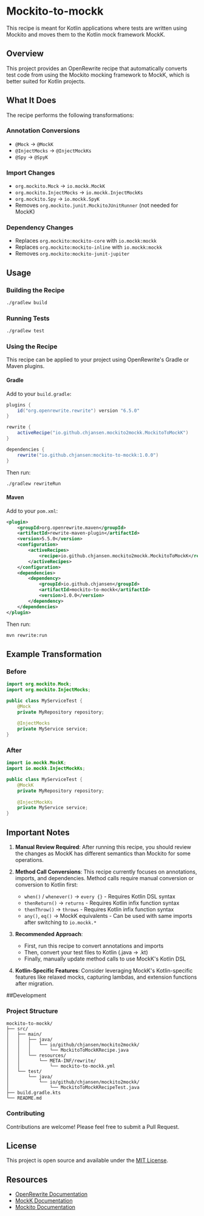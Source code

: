 # Mockito-to-mockk

This recipe is meant for Kotlin applications where tests are written using Mockito and moves them to the Kotlin mock framework MockK.

## Overview

This project provides an OpenRewrite recipe that automatically converts test code from using the Mockito mocking framework to MockK, which is better suited for Kotlin projects.

## What It Does

The recipe performs the following transformations:

### Annotation Conversions

- `@Mock` → `@MockK`
- `@InjectMocks` → `@InjectMockKs`
- `@Spy` → `@SpyK`

### Import Changes

- `org.mockito.Mock` → `io.mockk.MockK`
- `org.mockito.InjectMocks` → `io.mockk.InjectMockKs`
- `org.mockito.Spy` → `io.mockk.SpyK`
- Removes `org.mockito.junit.MockitoJUnitRunner` (not needed for MockK)

### Dependency Changes

- Replaces `org.mockito:mockito-core` with `io.mockk:mockk`
- Replaces `org.mockito:mockito-inline` with `io.mockk:mockk`
- Removes `org.mockito:mockito-junit-jupiter`

## Usage

### Building the Recipe

```bash
./gradlew build
```

### Running Tests

```bash
./gradlew test
```

### Using the Recipe

This recipe can be applied to your project using OpenRewrite's Gradle or Maven plugins.

#### Gradle

Add to your `build.gradle`:

```groovy
plugins {
    id("org.openrewrite.rewrite") version "6.5.0"
}

rewrite {
    activeRecipe("io.github.chjansen.mockito2mockk.MockitoToMockK")
}

dependencies {
    rewrite("io.github.chjansen:mockito-to-mockk:1.0.0")
}
```

Then run:

```bash
./gradlew rewriteRun
```

#### Maven

Add to your `pom.xml`:

```xml
<plugin>
    <groupId>org.openrewrite.maven</groupId>
    <artifactId>rewrite-maven-plugin</artifactId>
    <version>5.5.0</version>
    <configuration>
        <activeRecipes>
            <recipe>io.github.chjansen.mockito2mockk.MockitoToMockK</recipe>
        </activeRecipes>
    </configuration>
    <dependencies>
        <dependency>
            <groupId>io.github.chjansen</groupId>
            <artifactId>mockito-to-mockk</artifactId>
            <version>1.0.0</version>
        </dependency>
    </dependencies>
</plugin>
```

Then run:

```bash
mvn rewrite:run
```

## Example Transformation

### Before

```java
import org.mockito.Mock;
import org.mockito.InjectMocks;

public class MyServiceTest {
    @Mock
    private MyRepository repository;
    
    @InjectMocks
    private MyService service;
}
```

### After

```java
import io.mockk.MockK;
import io.mockk.InjectMockKs;

public class MyServiceTest {
    @MockK
    private MyRepository repository;
    
    @InjectMockKs
    private MyService service;
}
```

## Important Notes

1. **Manual Review Required**: After running this recipe, you should review the changes as MockK has different semantics than Mockito for some operations.

2. **Method Call Conversions**: This recipe currently focuses on annotations, imports, and dependencies. Method calls require manual conversion or conversion to Kotlin first:
   - `when()` / `whenever()` → `every {}` - Requires Kotlin DSL syntax
   - `thenReturn()` → `returns` - Requires Kotlin infix function syntax  
   - `thenThrow()` → `throws` - Requires Kotlin infix function syntax
   - `any()`, `eq()` → MockK equivalents - Can be used with same imports after switching to `io.mockk.*`

3. **Recommended Approach**: 
   - First, run this recipe to convert annotations and imports
   - Then, convert your test files to Kotlin (.java → .kt)
   - Finally, manually update method calls to use MockK's Kotlin DSL

4. **Kotlin-Specific Features**: Consider leveraging MockK's Kotlin-specific features like relaxed mocks, capturing lambdas, and extension functions after migration.

##Development

### Project Structure

```
mockito-to-mockk/
├── src/
│   ├── main/
│   │   ├── java/
│   │   │   └── io/github/chjansen/mockito2mockk/
│   │   │       └── MockitoToMockKRecipe.java
│   │   └── resources/
│   │       └── META-INF/rewrite/
│   │           └── mockito-to-mockk.yml
│   └── test/
│       └── java/
│           └── io/github/chjansen/mockito2mockk/
│               └── MockitoToMockKRecipeTest.java
├── build.gradle.kts
└── README.md
```

### Contributing

Contributions are welcome! Please feel free to submit a Pull Request.

## License

This project is open source and available under the [MIT License](LICENSE).

## Resources

- [OpenRewrite Documentation](https://docs.openrewrite.org/)
- [MockK Documentation](https://mockk.io/)
- [Mockito Documentation](https://site.mockito.org/)

